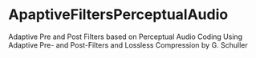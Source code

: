 # ApaptiveFiltersPerceptualAudio
Adaptive Pre and Post Filters based on Perceptual Audio Coding Using Adaptive Pre- and Post-Filters and Lossless Compression by G. Schuller
